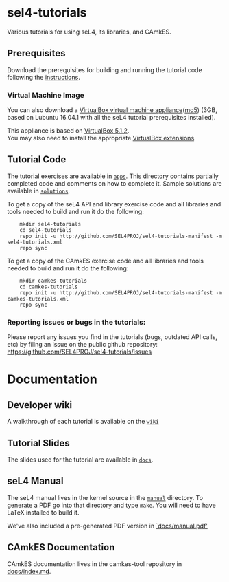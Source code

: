 <!--
     Copyright 2017, Data61
     Commonwealth Scientific and Industrial Research Organisation (CSIRO)
     ABN 41 687 119 230.

     This software may be distributed and modified according to the terms of
     the BSD 2-Clause license. Note that NO WARRANTY is provided.
     See "LICENSE_BSD2.txt" for details.

     @TAG(DATA61_BSD)
-->
# sel4-tutorials
Various tutorials for using seL4, its libraries, and CAmkES.

## Prerequisites
Download the prerequisites for building and running the tutorial code following the [instructions](Prerequisites.md).

### Virtual Machine Image
You can also download a [VirtualBox virtual machine appliance](http://ts.data61.csiro.au/Downloads/sel4_tut_v3_lubuntu_16_041-v2.ova)([md5](http://ts.data61.csiro.au/Downloads/sel4_tut_v3_lubuntu_16_041-v2.md5)) (3GB, based on Lubuntu 16.04.1 with all the seL4 tutorial prerequisites installed).

This appliance is based on [VirtualBox 5.1.2](https://www.virtualbox.org/wiki/Downloads).  
You may also need to install the appropriate [VirtualBox extensions](http://download.virtualbox.org/virtualbox/5.1.2/Oracle_VM_VirtualBox_Extension_Pack-5.1.2-108956.vbox-extpack).

## Tutorial Code
The tutorial exercises are available in [`apps`](apps).
This directory contains partially completed code and comments on how to complete it.  Sample solutions are available in [`solutions`](solutions).

To get a copy of the seL4 API and library exercise code and all libraries and tools needed to build and run it do the following:

        mkdir sel4-tutorials
        cd sel4-tutorials
        repo init -u http://github.com/SEL4PROJ/sel4-tutorials-manifest -m sel4-tutorials.xml
        repo sync

To get a copy of the CAmkES exercise code and all libraries and tools needed to build and run it do the following:

        mkdir camkes-tutorials
        cd camkes-tutorials
        repo init -u http://github.com/SEL4PROJ/sel4-tutorials-manifest -m camkes-tutorials.xml
        repo sync

### Reporting issues or bugs in the tutorials:
Please report any issues you find in the tutorials (bugs, outdated API calls, etc) by filing an issue on the public github repository:
https://github.com/SEL4PROJ/sel4-tutorials/issues

# Documentation

## Developer wiki
A walkthrough of each tutorial is available on the [`wiki`](https://wiki.sel4.systems/Tutorials)

## Tutorial Slides
The slides used for the tutorial are available in [`docs`](docs).

## seL4 Manual
The seL4 manual lives in the kernel source in the [`manual`](https://github.com/seL4/seL4/tree/master/manual) directory.
To generate a PDF go into that directory and type `make`.
You will need to have LaTeX installed to build it.

We've also included a pre-generated PDF version in [`docs/manual.pdf'](docs/manual.pdf)

## CAmkES Documentation
CAmkES documentation lives in the camkes-tool repository in [docs/index.md](https://github.com/seL4/camkes-tool/blob/master/docs/index.md).
